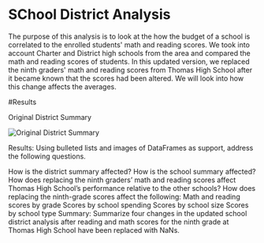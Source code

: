 # SChool District Analysis

The purpose of this analysis is to look at the how the budget of a school is correlated to the enrolled students' math and reading scores. We took into account Charter and District high schools from the area and compared the math and reading scores of students. In this updated version, we replaced the ninth graders' math and reading scores from Thomas High School after it became known that the scores had been altered. We will look into how this change affects the averages.

#Results

Original District Summary

![Original District Summary]()

Results: Using bulleted lists and images of DataFrames as support, address the following questions.

How is the district summary affected?
How is the school summary affected?
How does replacing the ninth graders’ math and reading scores affect Thomas High School’s performance relative to the other schools?
How does replacing the ninth-grade scores affect the following:
Math and reading scores by grade
Scores by school spending
Scores by school size
Scores by school type
Summary: Summarize four changes in the updated school district analysis after reading and math scores for the ninth grade at Thomas High School have been replaced with NaNs.

